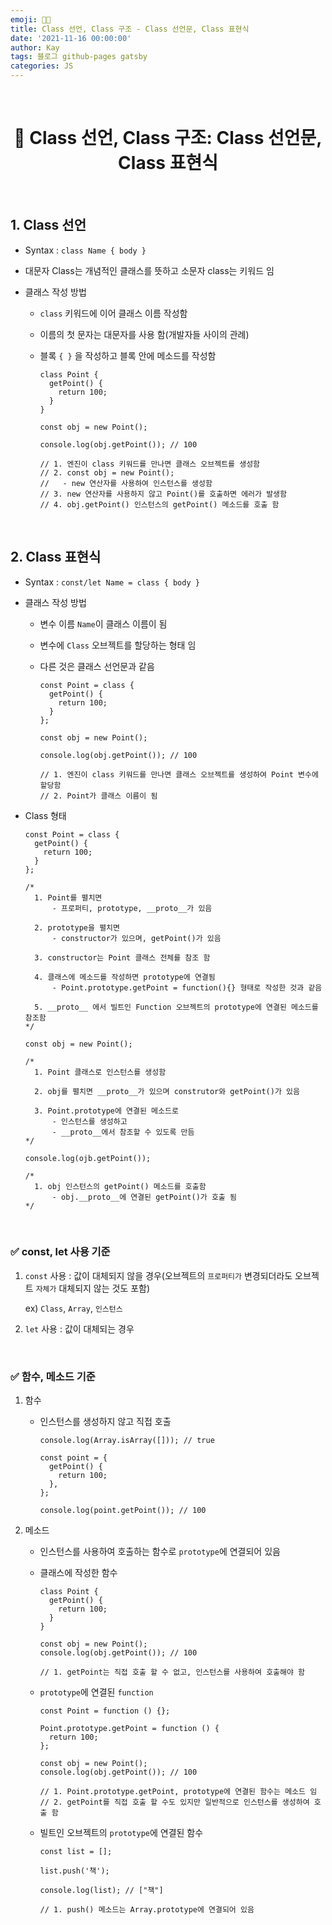 ```yaml
---
emoji: 👨‍💻
title: Class 선언, Class 구조 - Class 선언문, Class 표현식
date: '2021-11-16 00:00:00'
author: Kay
tags: 블로그 github-pages gatsby
categories: JS
---
```


<br>

<h1 align="center">
  👋  Class 선언, Class 구조: Class 선언문, Class 표현식
</h1>

<br>

## 1. Class 선언

- Syntax : `class Name { body }`

- 대문자 Class는 개념적인 클래스를 뜻하고 소문자 class는 키워드 임

- 클래스 작성 방법

  - `class` 키워드에 이어 클래스 이름 작성함
  - 이름의 첫 문자는 대문자를 사용 함(개발자들 사이의 관례)
  - 블록 `{ }` 을 작성하고 블록 안에 메소드를 작성함

    ```tsx
    class Point {
      getPoint() {
        return 100;
      }
    }

    const obj = new Point();

    console.log(obj.getPoint()); // 100

    // 1. 엔진이 class 키워드를 만나면 클래스 오브젝트를 생성함
    // 2. const obj = new Point();
    //   - new 연산자를 사용하여 인스턴스를 생성함
    // 3. new 연산자를 사용하지 않고 Point()를 호출하면 에러가 발생함
    // 4. obj.getPoint() 인스턴스의 getPoint() 메소드를 호출 함
    ```

<br>

## 2. Class 표현식

- Syntax : `const/let Name = class { body }`

- 클래스 작성 방법

  - 변수 이름 `Name`이 클래스 이름이 됨
  - 변수에 `Class` 오브젝트를 할당하는 형태 임
  - 다른 것은 클래스 선언문과 같음

    ```tsx
    const Point = class {
      getPoint() {
        return 100;
      }
    };

    const obj = new Point();

    console.log(obj.getPoint()); // 100

    // 1. 엔진이 class 키워드를 만나면 클래스 오브젝트를 생성하여 Point 변수에 할당함
    // 2. Point가 클래스 이름이 됨
    ```

- Class 형태

  ```tsx
  const Point = class {
    getPoint() {
      return 100;
    }
  };

  /*
  	1. Point를 펼치면
  		- 프로퍼티, prototype, __proto__가 있음
  
  	2. prototype을 펼치면
  		- constructor가 있으며, getPoint()가 있음
  
  	3. constructor는 Point 클래스 전체를 참조 함
  
  	4. 클래스에 메소드를 작성하면 prototype에 연결됨
  		- Point.prototype.getPoint = function(){} 형태로 작성한 것과 같음
  
  	5. __proto__ 에서 빌트인 Function 오브젝트의 prototype에 연결된 메소드를 참조함
  */

  const obj = new Point();

  /*
  	1. Point 클래스로 인스턴스를 생성함
  	
  	2. obj를 펼치면 __proto__가 있으며 construtor와 getPoint()가 있음
  
  	3. Point.prototype에 연결된 메소드로
  		- 인스턴스를 생성하고
  		- __proto__에서 참조할 수 있도록 만듬
  */

  console.log(ojb.getPoint());

  /*
  	1. obj 인스턴스의 getPoint() 메소드를 호출함
  		- obj.__proto__에 연결된 getPoint()가 호출 됨
  */
  ```

<br>

### ✅ const, let 사용 기준

1. `const` 사용 : 값이 대체되지 않을 경우(오브젝트의 `프로퍼티가` 변경되더라도 오브젝트 `자체가` 대체되지 않는 것도 포함)

   ex) `Class`, `Array`, `인스턴스`

2. `let` 사용 : 값이 대체되는 경우

<br>

### ✅ 함수, 메소드 기준

1. 함수

   - 인스턴스를 생성하지 않고 직접 호출

     ```tsx
     console.log(Array.isArray([])); // true

     const point = {
       getPoint() {
         return 100;
       },
     };

     console.log(point.getPoint()); // 100
     ```

2. 메소드

   - 인스턴스를 사용하여 호출하는 함수로 `prototype`에 연결되어 있음
   - 클래스에 작성한 함수

     ```tsx
     class Point {
       getPoint() {
         return 100;
       }
     }

     const obj = new Point();
     console.log(obj.getPoint()); // 100

     // 1. getPoint는 직접 호출 할 수 없고, 인스턴스를 사용하여 호출해야 함
     ```

   - `prototype`에 연결된 `function`

     ```tsx
     const Point = function () {};

     Point.prototype.getPoint = function () {
       return 100;
     };

     const obj = new Point();
     console.log(obj.getPoint()); // 100

     // 1. Point.prototype.getPoint, prototype에 연결된 함수는 메소드 임
     // 2. getPoint를 직접 호출 할 수도 있지만 일반적으로 인스턴스를 생성하여 호출 함
     ```

   - 빌트인 오브젝트의 `prototype`에 연결된 함수

     ```tsx
     const list = [];

     list.push('책');

     console.log(list); // ["책"]

     // 1. push() 메소드는 Array.prototype에 연결되어 있음
     ```

```toc

```
